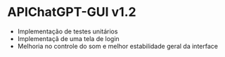 # APIChatGPT-GUI v1.2

- Implementação de testes unitários
- Implementaçã de uma tela de login
- Melhoria no controle do som e melhor estabilidade geral da interface
